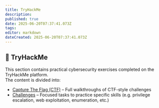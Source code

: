 ```yaml
---
title: TryHackMe
description: 
published: true
date: 2025-06-20T07:37:41.073Z
tags: 
editor: markdown
dateCreated: 2025-06-20T07:37:41.073Z
---
```


## 🧠 TryHackMe

This section contains practical cybersecurity exercises completed on the TryHackMe platform.  
The content is divided into:

- [Capture The Flag (CTF)](/TryHackMe/CTF) – Full walkthroughs of CTF-style challenges  
- [Challenges](/TryHackMe/Challenges) – Focused tasks to practice specific skills (e.g. privilege escalation, web exploitation, enumeration, etc.)